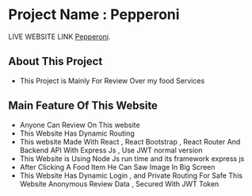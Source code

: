 # Project Name : Pepperoni

LIVE WEBSITE LINK [Pepperoni](https://pepperoni-client.web.app).

## About This Project
- This Project is Mainly For Review Over my food Services

## Main Feature Of This Website 
- Anyone Can Review On This website
- This Website Has Dynamic Routing 
- This website Made With React , React Bootstrap , React Router And Backend API With Express Js , Use JWT normal version 
- This Website is Using Node Js run time and its framework express js 
- After Clicking A Food Item He Can Saw Image In Big Screen
- This Website Has Dynamic Login , and Private Routing For Safe This Website Anonymous Review Data , Secured With JWT Token